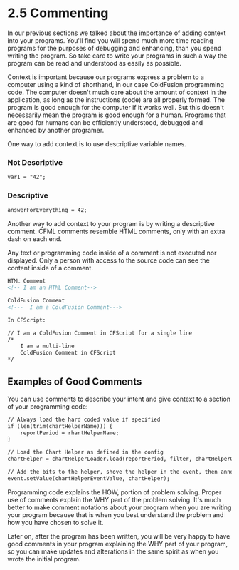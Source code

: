 # 2.5 Commenting

In our previous sections we talked about the importance of adding
context into your programs. You'll find you will spend much more time
reading programs for the purposes of debugging and enhancing, than you
spend writing the program. So take care to write your programs in such a
way the program can be read and understood as easily as possible.

Context is important because our programs express a problem to a
computer using a kind of shorthand, in our case ColdFusion programming
code. The computer doesn't much care about the amount of context in the
application, as long as the instructions (code) are all properly formed.
The program is good enough for the computer if it works well. But this
doesn't necessarily mean the program is good enough for a human.
Programs that are good for humans can be efficiently understood,
debugged and enhanced by another programer.

One way to add context is to use descriptive variable names.

### Not Descriptive

```cfml
var1 = "42";
```

### Descriptive

```cfml
answerForEverything = 42;
```

Another way to add context to your program is by writing a descriptive
comment. CFML comments resemble HTML comments, only with an extra
dash on each end.

Any text or programming code inside of a comment is not executed nor
displayed. Only a person with access to the source code can see the
content inside of a comment.

```cfml
HTML Comment
<!-- I am an HTML Comment-->

ColdFusion Comment
<!---  I am a ColdFusion Comment--->

In CFScript:

// I am a ColdFusion Comment in CFScript for a single line
/*
    I am a multi-line
    ColdFusion Comment in CFScript
*/
```

## Examples of Good Comments

You can use comments to describe your intent and give context to a
section of your programming code:

```cfml
// Always load the hard coded value if specified
if (len(trim(chartHelperName))) {
    reportPeriod = rhartHelperName;
}

// Load the Chart Helper as defined in the config
chartHelper = chartHelperLoader.load(reportPeriod, filter, chartHelperOptionList);

// Add the bits to the helper, shove the helper in the event, then announce the right result
event.setValue(chartHelperEventValue, chartHelper);
```

Programming code explains the HOW, portion of problem solving. Proper
use of comments explain the WHY part of the problem solving. It's much
better to make comment notations about your program when you are writing
your program because that is when you best understand the problem and
how you have chosen to solve it.

Later on, after the program has been written, you will be very happy to
have good comments in your program explaining the WHY part of your
program, so you can make updates and alterations in the same spirit as
when you wrote the initial program.
